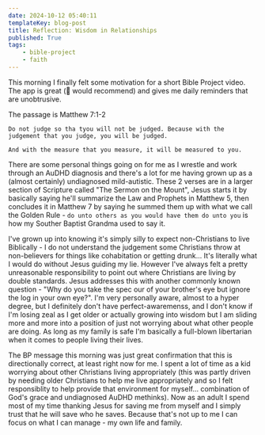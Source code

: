 ```yaml
---
date: 2024-10-12 05:40:11
templateKey: blog-post
title: Reflection: Wisdom in Relationships
published: True
tags:
    - bible-project
    - faith
---
```


This morning I finally felt some motivation for a short Bible Project video. The app is great (💯 would recommend) and gives me daily reminders that are unobtrusive.

The passage is Matthew 7:1-2

```
Do not judge so tha tyou will not be judged. Because with the judgement that you judge, you will be judged.

And with the measure that you measure, it will be measured to you.
```

There are some personal things going on for me as I wrestle and work through an AuDHD diagnosis and there's a lot for me having grown up as a (almost certainly) undiagnosed mild-autistic. These 2 verses are in a larger section of Scripture called "The Sermon on the Mount", Jesus starts it by basically saying he'll summarize the Law and Prophets in Matthew 5, then concludes it in Matthew 7 by saying he summed them up with what we call the Golden Rule - `do unto others as you would have them do unto you` is how my Souther Baptist Grandma used to say it.

I've grown up into knowing it's simply silly to expect non-Christians to live Biblically - I do not understand the judgement some Christians throw at non-believers for things like cohabitation or getting drunk... It's literally what I would do without Jesus guiding my lie. However I've always felt a pretty unreasonable responsibility to point out where Christians are living by double standards. Jesus addresses this with another commonly known question - "Why do you take the spec our of your brother's eye but ignore the log in your own eye?". I'm very personally aware, almost to a hyper degree, but I definitely don't have perfect-awaremenss, and I don't know if I'm losing zeal as I get older or actually growing into wisdom but I am sliding more and more into a position of just not worrying about what other people are doing. As long as my family is safe I'm basically a full-blown libertarian when it comes to people living their lives.

The BP message this morning was just great confirmation that this is directionally correct, at least right now for me. I spent a lot of time as a kid worrying about other Christians living appropriately (this was partly driven by needing older Christians to help me live appropriately and so I felt responsiblity to help provide that environment for myself... combination of God's grace and undiagnosed AuDHD methinks). Now as an adult I spend most of my time thanking Jesus for saving me from myself and I simply trust that he will save who he saves. Because that's not up to me I can focus on what I can manage - my own life and family.
